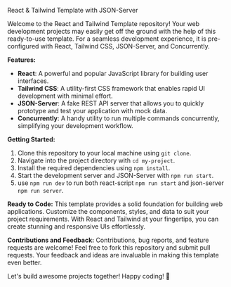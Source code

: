 

 React & Tailwind Template with JSON-Server

Welcome to the React and Tailwind Template repository! Your web development projects may easily get off the ground with the help of this ready-to-use template. For a seamless development experience, it is pre-configured with React, Tailwind CSS, JSON-Server, and Concurrently.

**Features:**
- **React**: A powerful and popular JavaScript library for building user interfaces.
- **Tailwind CSS**: A utility-first CSS framework that enables rapid UI development with minimal effort.
- **JSON-Server**: A fake REST API server that allows you to quickly prototype and test your application with mock data.
- **Concurrently**: A handy utility to run multiple commands concurrently, simplifying your development workflow.

**Getting Started:**
1. Clone this repository to your local machine using `git clone`.
2. Navigate into the project directory with `cd my-project`.
3. Install the required dependencies using `npm install`.
4. Start the development server and JSON-Server with `npm run start`.
5. use `npm run dev` to run both react-script `npm run start` and json-server `npm run server`.

**Ready to Code:**
This template provides a solid foundation for building web applications. Customize the components, styles, and data to suit your project requirements. With React and Tailwind at your fingertips, you can create stunning and responsive UIs effortlessly.

**Contributions and Feedback:**
Contributions, bug reports, and feature requests are welcome! Feel free to fork this repository and submit pull requests. Your feedback and ideas are invaluable in making this template even better.

Let's build awesome projects together! Happy coding! 🎉
